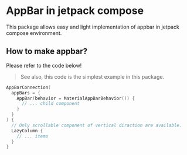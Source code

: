 # AppBar in jetpack compose
This package allows easy and light implementation of appbar in jetpack compose environment.

## How to make appbar?
Please refer to the code below!

> See also, this code is the simplest example in this package.

```kotlin
AppBarConnection(
  appBars = {
    AppBar(behavior = MaterialAppBarBehavior()) {
      // ... child component
    }
  }
) {
  // Only scrollable component of vertical diraction are available.
  LazyColumn {
    // ... items
  }
}
```
